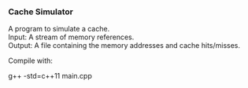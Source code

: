 ### Cache Simulator <br />

A program to simulate a cache. </br >
Input: A stream of memory references. <br />
Output: A file containing the memory addresses and cache hits/misses. <br />

Compile with: 

g++ -std=c++11 main.cpp